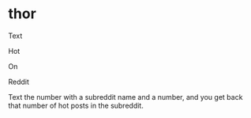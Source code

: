 thor
====

Text  

Hot  

On  

Reddit

Text the number with a subreddit name and a number, and you get back that number of hot posts in the subreddit.
